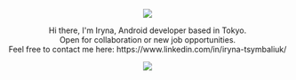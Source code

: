 <p align="center">
<img src="https://capsule-render.vercel.app/api?type=waving&height=250&color=0:517DE7,100:66DD84&text=designing%20apps%20people%20love%20to%20use&fontSize=40&fontAlignY=30&desc=and%20developers%20love%20to%20%read&descAlign=60&descAlignY=50&fontColor=ffffff&animation=fadeIn"/>
</p>

<p align="center">
  Hi there, I'm Iryna, Android developer based in Tokyo. <br>
  Open for collaboration or new job opportunities. <br>
  Feel free to contact me here: https://www.linkedin.com/in/iryna-tsymbaliuk/
</p>

<p align="center">
  <img src="https://capsule-render.vercel.app/api?type=waving&height=100&color=0:66DD84,100:517DE7&section=footer"/>
</p>

